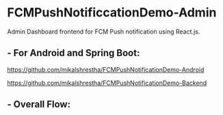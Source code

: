 # FCMPushNotificcationDemo-Admin
Admin Dashboard frontend for FCM Push notification using React.js.

## - For Android and Spring Boot:
https://github.com/mikalshrestha/FCMPushNotificationDemo-Android

https://github.com/mikalshrestha/FCMPushNotificationDemo-Backend

## - Overall Flow:
